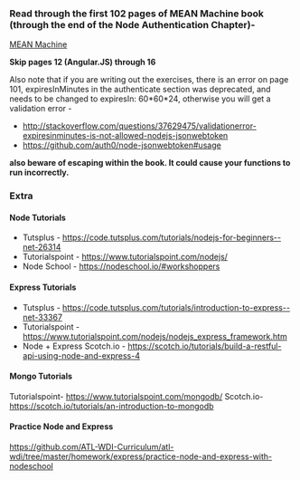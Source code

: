 ### Read through the first 102 pages of MEAN Machine book (through the end of the Node Authentication Chapter)-
[MEAN Machine](https://www.scribd.com/document/267150835/Mean-Machine-A-Beginner-s-Practical-Guide-to-the-Javascript-Stack-Zer07)

**Skip pages 12 (Angular.JS) through 16** 

Also note that if you are writing out the exercises, there is an error on page 101, expiresInMinutes in the authenticate section was deprecated, and needs to be changed to expiresIn: 60\*60\*24, otherwise you will get a validation error - 
- http://stackoverflow.com/questions/37629475/validationerror-expiresinminutes-is-not-allowed-nodejs-jsonwebtoken
- https://github.com/auth0/node-jsonwebtoken#usage

**also beware of escaping within the book. It could cause your functions to run incorrectly.**

### Extra

#### Node Tutorials
* Tutsplus - https://code.tutsplus.com/tutorials/nodejs-for-beginners--net-26314
* Tutorialspoint - https://www.tutorialspoint.com/nodejs/
* Node School - https://nodeschool.io/#workshoppers

#### Express Tutorials
* Tutsplus - https://code.tutsplus.com/tutorials/introduction-to-express--net-33367
* Tutorialspoint - https://www.tutorialspoint.com/nodejs/nodejs_express_framework.htm
* Node + Express Scotch.io - https://scotch.io/tutorials/build-a-restful-api-using-node-and-express-4

#### Mongo Tutorials 
Tutorialspoint- https://www.tutorialspoint.com/mongodb/
Scotch.io- https://scotch.io/tutorials/an-introduction-to-mongodb

#### Practice Node and Express
https://github.com/ATL-WDI-Curriculum/atl-wdi/tree/master/homework/express/practice-node-and-express-with-nodeschool
